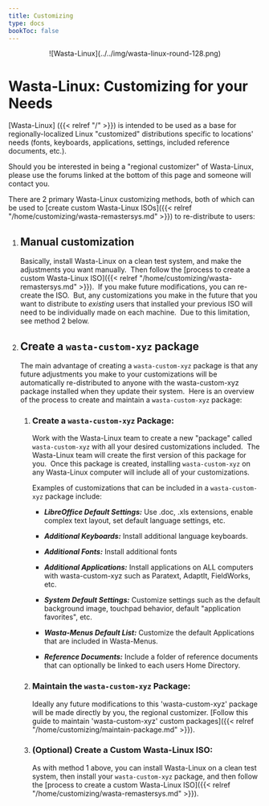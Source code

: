 ```yaml
---
title: Customizing
type: docs
bookToc: false
---
```


<p align="center"> ![Wasta-Linux](../../img/wasta-linux-round-128.png)

# Wasta-Linux: Customizing for your Needs

[Wasta-Linux] ({{< relref "/" >}}) is intended to be used as a base for regionally-localized Linux "customized" distributions specific to locations' needs (fonts, keyboards, applications, settings, included reference documents, etc.). 

Should you be interested in being a "regional customizer" of Wasta-Linux, please use the forums linked at the bottom of this page and someone will contact you.

There are 2 primary Wasta-Linux customizing methods, both of which can be used to [create custom Wasta-Linux ISOs]({{< relref "/home/customizing/wasta-remastersys.md" >}}) to re-distribute to users:

1. ## Manual customization

    Basically, install Wasta-Linux on a clean test system, and make the adjustments you want manually.  Then follow the [process to create a custom Wasta-Linux ISO]({{< relref "/home/customizing/wasta-remastersys.md" >}}).  If you make future modifications, you can re-create the ISO.  But, any customizations you make in the future that you want to distribute to *existing* users that installed your previous ISO will need to be individually made on each machine.  Due to this limitation, see method 2 below.

2. ## Create a ```wasta-custom-xyz``` package

    The main advantage of creating a ```wasta-custom-xyz``` package is that any future adjustments you make to your customizations will be automatically re-distributed to anyone with the wasta-custom-xyz package installed when they update their system.  Here is an overview of the process to create and maintain a ```wasta-custom-xyz``` package:

    1. ### Create a ```wasta-custom-xyz``` Package:

        Work with the Wasta-Linux team to create a new "package" called ```wasta-custom-xyz``` with all your desired customizations included.  The Wasta-Linux team will create the first version of this package for you.  Once this package is created, installing ```wasta-custom-xyz``` on any Wasta-Linux computer will include all of your customizations.

        Examples of customizations that can be included in a ```wasta-custom-xyz``` package include:

        - ***LibreOffice Default Settings:*** Use .doc, .xls extensions, enable complex text layout, set default language settings, etc.

        - ***Additional Keyboards:*** Install additional language keyboards.

        - ***Additional Fonts:*** Install additional fonts

        - ***Additional Applications:*** Install applications on ALL computers with wasta-custom-xyz such as Paratext, AdaptIt, FieldWorks, etc.

        - ***System Default Settings:*** Customize settings such as the default background image, touchpad behavior, default "application favorites", etc.

        - ***Wasta-Menus Default List:*** Customize the default Applications that are included in Wasta-Menus.

        - ***Reference Documents:*** Include a folder of reference documents that can optionally be linked to each users Home Directory.

    2. ### Maintain the ```wasta-custom-xyz``` Package:

        Ideally any future modifications to this 'wasta-custom-xyz' package will be made directly by you, the regional customizer. [Follow this guide to maintain 'wasta-custom-xyz' custom packages]({{< relref "/home/customizing/maintain-package.md" >}}).

    3. ### (Optional) Create a Custom Wasta-Linux ISO:

        As with method 1 above, you can install Wasta-Linux on a clean test system, then install your ```wasta-custom-xyz``` package, and then follow the [process to create a custom Wasta-Linux ISO]({{< relref "/home/customizing/wasta-remastersys.md" >}}).
